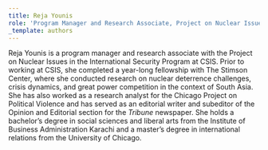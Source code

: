 ```yaml
---
title: Reja Younis
role: 'Program Manager and Research Associate, Project on Nuclear Issues'
_template: authors
---
```


Reja Younis is a program manager and research associate with the Project on Nuclear Issues in the International Security Program at CSIS. Prior to working at CSIS, she completed a year-long fellowship with The Stimson Center, where she conducted research on nuclear deterrence challenges, crisis dynamics, and great power competition in the context of South Asia. She has also worked as a research analyst for the Chicago Project on Political Violence and has served as an editorial writer and subeditor of the Opinion and Editorial section for the _Tribune_ newspaper. She holds a bachelor’s degree in social sciences and liberal arts from the Institute of Business Administration Karachi and a master’s degree in international relations from the University of Chicago.
